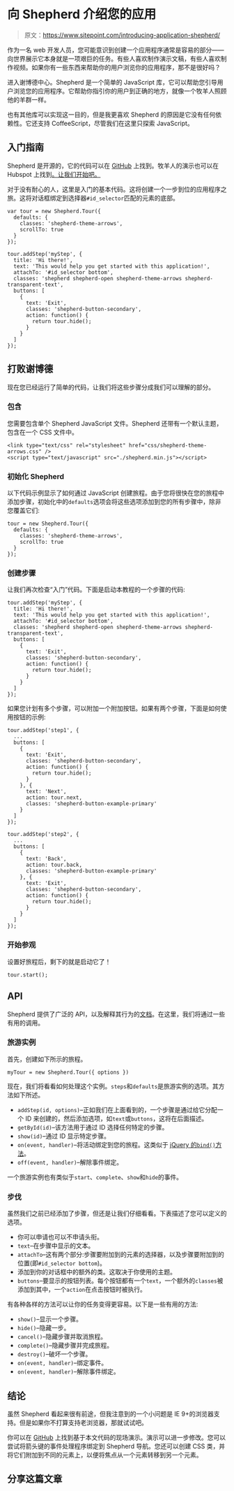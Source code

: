 # 向 Shepherd 介绍您的应用

> 原文：<https://www.sitepoint.com/introducing-application-shepherd/>

作为一名 web 开发人员，您可能意识到创建一个应用程序通常是容易的部分——向世界展示它本身就是一项艰巨的任务。有些人喜欢制作演示文稿，有些人喜欢制作视频。如果你有一些东西来帮助你的用户浏览你的应用程序，那不是很好吗？

进入谢博德中心。Shepherd 是一个简单的 JavaScript 库，它可以帮助您引导用户浏览您的应用程序。它帮助你指引你的用户到正确的地方，就像一个牧羊人照顾他的羊群一样。

也有其他库可以实现这一目的，但是我更喜欢 Shepherd 的原因是它没有任何依赖性。它还支持 CoffeeScript，尽管我们在这里只探索 JavaScript。

## 入门指南

Shepherd 是开源的，它的代码可以在 [GitHub](https://github.com/HubSpot/shepherd) 上找到。牧羊人的演示也可以在 Hubspot 上找到[。让我们开始吧。](http://github.hubspot.com/shepherd/docs/welcome/)

对于没有耐心的人，这里是入门的基本代码。这将创建一个一步到位的应用程序之旅。这将对话框绑定到选择器`#id_selector`匹配的元素的底部。

```
var tour = new Shepherd.Tour({
  defaults: {
    classes: 'shepherd-theme-arrows',
    scrollTo: true
  }
});

tour.addStep('myStep', {
  title: 'Hi there!',
  text: 'This would help you get started with this application!',
  attachTo: '#id_selector bottom',
  classes: 'shepherd shepherd-open shepherd-theme-arrows shepherd-transparent-text',
  buttons: [
    {
      text: 'Exit',
      classes: 'shepherd-button-secondary',
      action: function() {
        return tour.hide();
      }
    }
  ]
});
```

## 打败谢博德

现在您已经运行了简单的代码，让我们将这些步骤分成我们可以理解的部分。

### 包含

您需要包含单个 Shepherd JavaScript 文件。Shepherd 还带有一个默认主题，包含在一个 CSS 文件中。

```
<link type="text/css" rel="stylesheet" href="css/shepherd-theme-arrows.css" />
<script type="text/javascript" src="./shepherd.min.js"></script>
```

### 初始化 Shepherd

以下代码示例显示了如何通过 JavaScript 创建旅程。由于您将很快在您的旅程中添加步骤，初始化中的`defaults`选项会将这些选项添加到您的所有步骤中，除非您覆盖它们:

```
tour = new Shepherd.Tour({
  defaults: {
    classes: 'shepherd-theme-arrows',
    scrollTo: true
  }
});
```

### 创建步骤

让我们再次检查“入门”代码。下面是启动本教程的一个步骤的代码:

```
tour.addStep('myStep', {
  title: 'Hi there!',
  text: 'This would help you get started with this application!',
  attachTo: '#id_selector bottom',
  classes: 'shepherd shepherd-open shepherd-theme-arrows shepherd-transparent-text',
  buttons: [
    {
      text: 'Exit',
      classes: 'shepherd-button-secondary',
      action: function() {
        return tour.hide();
      }
    }
  ]
});
```

如果您计划有多个步骤，可以附加一个附加按钮。如果有两个步骤，下面是如何使用按钮的示例:

```
tour.addStep('step1', {
  ...
  buttons: [
    {
      text: 'Exit',
      classes: 'shepherd-button-secondary',
      action: function() {
        return tour.hide();
      }
    }, {
      text: 'Next',
      action: tour.next,
      classes: 'shepherd-button-example-primary'
    }
  ]
});

tour.addStep('step2', {
  ...
  buttons: [
    {
      text: 'Back',
      action: tour.back,
      classes: 'shepherd-button-example-primary'
    }, {
      text: 'Exit',
      classes: 'shepherd-button-secondary',
      action: function() {
        return tour.hide();
      }
    } 
  ]
});
```

### 开始参观

设置好旅程后，剩下的就是启动它了！

```
tour.start();
```

## API

Shepherd 提供了广泛的 API，以及解释其行为的[文档](http://github.hubspot.com/shepherd/)。在这里，我们将通过一些有用的调用。

### 旅游实例

首先，创建如下所示的旅程。

```
myTour = new Shepherd.Tour({ options })
```

现在，我们将看看如何处理这个实例。`steps`和`defaults`是旅游实例的选项。其方法如下所述。

*   `addStep(id, options)`–正如我们在上面看到的，一个步骤是通过给它分配一个 ID 来创建的，然后添加选项，如`text`或`buttons`，这将在后面描述。
*   `getById(id)`–该方法用于通过 ID 选择任何特定的步骤。
*   `show(id)`–通过 ID 显示特定步骤。
*   `on(event, handler)`–将活动绑定到您的旅程。这类似于 [jQuery 的`bind()`方法](https://api.jquery.com/bind/)。
*   `off(event, handler)`–解除事件绑定。

一个旅游实例也有类似于`start`、`complete`、`show`和`hide`的事件。

### 步伐

虽然我们之前已经添加了步骤，但还是让我们仔细看看。下表描述了您可以定义的选项。

*   你可以申请也可以不申请头衔。
*   `text`–在步骤中显示的文本。
*   `attachTo`–这有两个部分:步骤要附加到的元素的选择器，以及步骤要附加到的位置(即`#id_selector bottom`)。
*   添加到你的对话框中的额外的类。这取决于你使用的主题。
*   `buttons`–要显示的按钮列表。每个按钮都有一个`text`，一个额外的`classes`被添加到其中，一个`action`在点击按钮时被执行。

有各种各样的方法可以让你的任务变得更容易。以下是一些有用的方法:

*   `show()`–显示一个步骤。
*   `hide()`–隐藏一步。
*   `cancel()`–隐藏步骤并取消旅程。
*   `complete()`–隐藏步骤并完成旅程。
*   `destroy()`–破坏一个步骤。
*   `on(event, handler)`–绑定事件。
*   `on(event, handler)`–解除事件绑定。

## 结论

虽然 Shepherd 看起来很有前途，但我注意到的一个小问题是 IE 9+的浏览器支持。但是如果你不打算支持老浏览器，那就试试吧。

你可以在 [GitHub](http://sdaityari.github.io/shepherd-demo/) 上找到基于本文代码的现场演示。演示可以进一步修改。您可以尝试将箭头键的事件处理程序绑定到 Shepherd 导航。您还可以创建 CSS 类，并将它们附加到不同的元素上，以便将焦点从一个元素转移到另一个元素。

## 分享这篇文章
